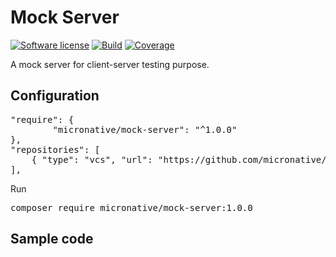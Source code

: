 # Mock Server
[![Software license][ico-license]](README.md)
[![Build][ico-build]][link-build]
[![Coverage][ico-codecov]][link-codecov]

[ico-license]: https://img.shields.io/github/license/nrk/predis.svg?style=flat-square
[ico-build]: https://github.com/micronative/mock-server/actions/workflows/php-7.4.yml/badge.svg
[ico-codecov]: https://codecov.io/gh/micronative/mock-server/branch/master/graph/badge.svg

[link-build]: https://github.com/micronative/mock-server/actions
[link-codecov]: https://codecov.io/gh/micronative/mock-server

A mock server for client-server testing purpose.

## Configuration
<pre>
"require": {
        "micronative/mock-server": "^1.0.0"
},
"repositories": [
    { "type": "vcs", "url": "https://github.com/micronative/mock-server" }
],
</pre>

Run
<pre>
composer require micronative/mock-server:1.0.0
</pre>

## Sample code
